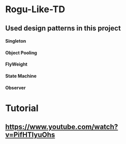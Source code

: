# Rogu-Like-TD


## Used design patterns in this project

#### Singleton

#### Object Pooling

#### FlyWeight

#### State Machine

#### Observer


# Tutorial 

## https://www.youtube.com/watch?v=PifHTIyuOhs
